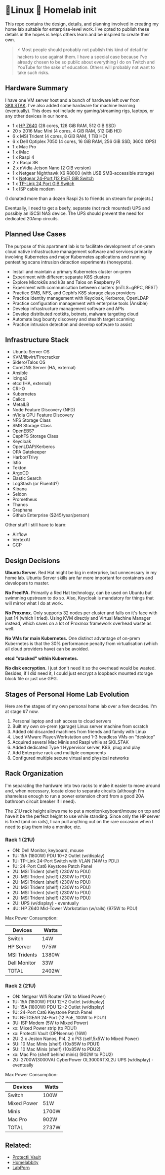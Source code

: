 # 🐧Linux 🏡 Homelab init

This repo contains the design, details, and planning involved in
creating my home lab suitable for enterprise-level work. I've opted to
publish these details in the hopes is helps others learn and be inspired
to create their own.

> ⚡ Most people should probably not publish this kind of detail for
> hackers to use against them. I have a special case because I've
> already chosen to be so public about everything I do on Twitch and
> YouTube for the sake of education. Others will probably not want to
> take such risks.

## Hardware Summary

I have one VM server host and a bunch of hardware left over from
[SKILSTAK](https://skilstak.io). I've also added some hardware for
machine learning (eventually). This does not include my gaming/streaming
rigs, laptops, or any other devices in our home.

* 1 x [HP Z640](https://a.co/d/2QieEnW) (28 cores, 128 GiB RAM, 512 GiB SSD)
* 20 x 2016 Mac Mini (4 cores, 4 GiB RAM, 512 GiB HD)
* 6 x MSI Trident (4 cores, 8 GiB RAM, 1 TiB HD)
* 6 x Dell Optiplex 7050 (4 cores, 16 GiB RAM, 256 GiB SSD, 3600 IOPS)
* 1 x Mac Pro
* 1 x iMac
* 1 x Raspi 4
* 2 x Raspi 3B
* 2 x nVidia Jetson Nano (2 GiB version)
* 1 x Netgear Nighthawk X6 R8000 (with USB SMB-accessible storage)
* 1 x [Netgear 24-Port (12 PoE) GiB Switch](https://a.co/d/5uAJry2)
* 1 x [TP-Link 24 Port GiB Switch](https://a.co/d/iq1AupR)
* 1 x ISP cable modem

(I donated more than a dozen Raspi 2s to friends on stream for projects.)

Eventually, I need to get a beefy, separate (not rack mounted) UPS and
possibly an iSCSI NAS device. The UPS should prevent the need for
dedicated 20Amp circuits.

## Planned Use Cases

The purpose of this apartment lab is to facilitate development of
on-prem cloud native infrastructure management software and services
primarily involving Kubernetes and major Kubernetes applications and
running pentesting scans intrusion detection experiments (honeypots).

* Install and maintain a primary Kubernetes cluster on-prem
* Experiment with different separate K8S clusters
* Explore Microk8s and k3s and Talos on Raspberry Pi
* Experiment with communication between clusters (mTLS+gRPC, REST)
* Practice SMB, NFS, and Cephfs K8S storage class providers
* Practice identity management with Keycloak, Kerberos, OpenLDAP
* Practice configuration management with enterprise tools (Ansible)
* Develop infrastructure management software and APIs
* Develop distributed rootkits, botnets, malware targeting cloud
* Automate bug bounty discovery and stealth target scanning
* Practice intrusion detection and develop software to assist

## Infrastructure Stack

* Ubuntu Server OS
* KVM/libvirt/Firecracker
* Sidero/Talos OS
* CoreDNS Server (HA, external)
* Ansible
* Icinga2
* etcd (HA, external)
* CRI-O
* Kubernetes
* Calico
* MetalLB
* Node Feature Discovery (NFD)
* nVidia GPU Feature Discovery
* NFS Storage Class
* SMB Storage Class
* OpenEBS?
* CephFS Storage Class
* Keycloak
* OpenLDAP/Kerberos
* OPA Gatekeeper
* Harbor/Trivy
* Istio
* Tekton
* ArgoCD
* Elastic Search
* LogStash (or Fluentd?)
* Kibana
* Seldon
* Prometheus
* Thanos
* Graphana
* Github Enterprise (\$245/year/person)

Other stuff I still have to learn:

* Airflow
* VertexAI
* GCP

## Design Decisions

**Ubuntu Server.** Red Hat might be big in enterprise, but unnecessary
in my home lab. Ubuntu Server skills are far more important for
containers and developers to master.

**No FreeIPA.** Primarily a Red Hat technology, can be used on Ubuntu
but swimming upstream to do so. Also, Keycloak is mandatory for things
that will mirror what I do at work.

**No Proxmox.** Only supports 32 nodes per cluster and falls on it's face
with just 14 (which I tried). Using KVM directly and Virtual Machine
Manager instead, which saves on a lot of Proxmox framework overhead
waste as well.

**No VMs for main Kubernetes.** One distinct advantage of on-prem
Kubernetes is that the 30% performance penalty from virtualisation
(which all cloud providers have) can be avoided.

**etcd "stacked" within Kubernetes.** 

**No disk encryption.** I just don't need it so the overhead would be
wasted. Besides, if I did need it, I could just encrypt a loopback
mounted storage block file or just use GPG.

## Stages of Personal Home Lab Evolution

Here are the stages of my own personal home lab over a few decades.
I'm at stage #7 now.

1.  Personal laptop and ssh access to cloud servers
2.  Built my own on-prem (garage) Linux server machine from scratch
3.  Added old discarded machines from friends and family with Linux
4.  Used VMware Player/Workstation and 1-3 headless VMs on “desktop”
5.  Acquired several Mac Minis and Raspi while at SKILSTAK
6.  Added dedicated Type 1 Hypervisor server, K8S, plug and play
7.  Add Enterprise rack and multiple components
8.  Configured multiple secure virtual and physical networks

## Rack Organization

I'm separating the hardware into two racks to make it easier to move
around and, when necessary, locate close to separate circuits (although
I'm shameless enough to run a power extension chord from a good 20A
bathroom circuit breaker if I need).

The 21U rack height allows me to put a monitor/keyboard/mouse on top and
have it be the perfect height to use while standing. Since only the HP
server is fixed (and on rails), I can pull anything out on the rare
occasion when I need to plug them into a monitor, etc.

### Rack 1 (21U)

* ON: Dell Monitor, keyboard, mouse
* 1U: 15A (1800W) PDU 10+2 Outlet (w/display)
* 1U: TP-Link 24-Port Switch with VLAN (14W to PDU)
* 1U: 24-Port Cat6 Keystone Patch Panel
* 2U: MSI Trident (shelf) (230W to PDU)
* 2U: MSI Trident (shelf) (230W to PDU)
* 2U: MSI Trident (shelf) (230W to PDU)
* 2U: MSI Trident (shelf) (230W to PDU)
* 2U: MSI Trident (shelf) (230W to PDU)
* 2U: MSI Trident (shelf) (230W to PDU)
* 2U: UPS (w/display) - eventually
* 4U: HP Z640 Mid-Tower Workstation (w/rails) (975W to PDU)

Max Power Consumption:

Devices|Watts
-|-
Switch      |   14W
HP Server   |  975W
MSI Tridents| 1380W
Dell Monitor|   33W
TOTAL       | 2402W

### Rack 2 (21U)

* ON: Netgear Wifi Router (5W to Mixed Power)
* 1U: 15A (1800W) PDU 12+2 Outlet (w/display)
* 1U: 15A (1800W) PDU 12+2 Outlet (w/display)
* 1U: 24-Port Cat6 Keystone Patch Panel
* 1U: NETGEAR 24-Port (12 PoE, 100W to PDU1)
* 3U: ISP Modem (5W to Mixed Power)
* xx: Mixed Power strip (to PDU1)
* xx: Protectli Vault (OPNsense) (16W)
* 2U: 2 x Jeston Nanos, Pi4, 2 x Pi3 (self,5x5W to Mixed Power)
* 5U: 10 Mac Minis (shelf) (10x85W to PDU1)
* 5U: 10 Mac Minis (shelf) (10x85W to PDU2)
* xx: Mac Pro (shelf behind minis) (902W to PDU2)
* 2U: 2700W(3000VA) CyberPower OL3000RTXL2U UPS (w/display) - eventually

Max Power Consumption:

Devices|Watts
-|-
Switch      |   100W
Mixed Power |    51W
Minis       |  1700W
Mac Pro     |   902W
TOTAL       |  2737W

## Related:

* [Protectli Vault](https://a.co/d/5Q53hbG)
* [Homelabbity](https://www.reddit.com/r/homelab/)
* [LabPorn](https://www.reddit/r/LabPorn/)
